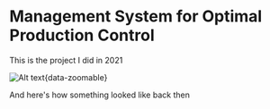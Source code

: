 # Management System for Optimal Production Control

This is the project I did in 2021

![Alt text](../docs/images/proj-1-user-journey.png){data-zoomable}

And here's how something looked like back then
